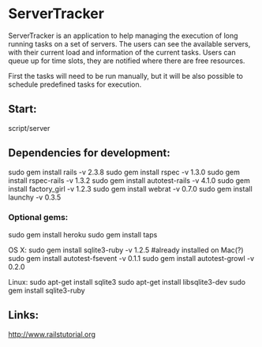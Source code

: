 
# ServerTracker

ServerTracker is an application to help managing the execution of long running tasks on a set of servers.
The users can see the available servers, with their current load and information of the current tasks. Users
can queue up for time slots, they are notified where there are free resources.

First the tasks will need to be run manually, but it will be also possible to schedule predefined tasks for
execution. 

## Start:

script/server

## Dependencies for development:

sudo gem install rails -v 2.3.8
sudo gem install rspec -v 1.3.0
sudo gem install rspec-rails -v 1.3.2
sudo gem install autotest-rails -v 4.1.0
sudo gem install factory_girl -v 1.2.3
sudo gem install webrat -v 0.7.0
sudo gem install launchy -v 0.3.5

### Optional gems:

sudo gem install heroku
sudo gem install taps

OS X:
sudo gem install sqlite3-ruby -v 1.2.5 #already installed on Mac(?)
sudo gem install autotest-fsevent -v 0.1.1
sudo gem install autotest-growl -v 0.2.0

Linux:
sudo apt-get install sqlite3
sudo apt-get install libsqlite3-dev
sudo gem install sqlite3-ruby


## Links:

http://www.railstutorial.org